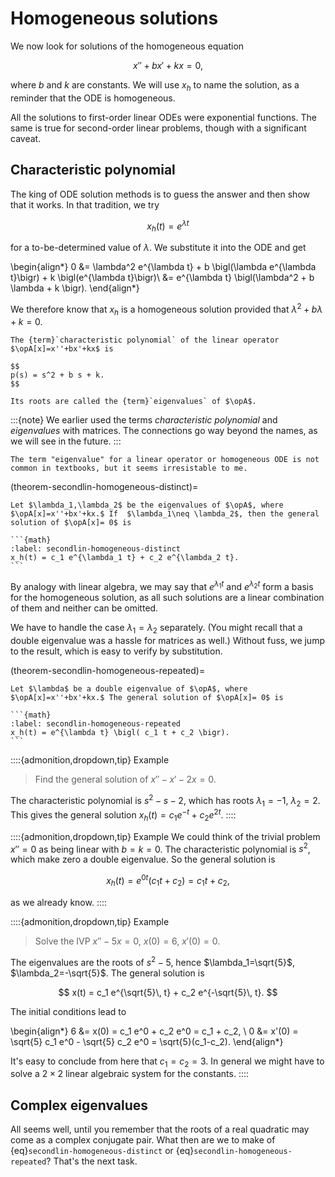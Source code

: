 # Homogeneous solutions

We now look for solutions of the homogeneous equation

$$
x'' + b x' +  k x = 0,
$$

where $b$ and $k$ are constants. We will use $x_h$ to name the solution, as a reminder that the ODE is homogeneous.

All the solutions to first-order linear ODEs were exponential functions. The same is true for second-order linear problems, though with a significant caveat.

## Characteristic polynomial

The king of ODE solution methods is to guess the answer and then show that it works. In that tradition, we try

$$
x_h(t) = e^{\lambda t}
$$

for a to-be-determined value of $\lambda$. We substitute it into the ODE and get

\begin{align*}
0 &= \lambda^2 e^{\lambda t} + b \bigl(\lambda e^{\lambda t}\bigr) + k \bigl(e^{\lambda t}\bigr)\\ 
&= e^{\lambda t} \bigl(\lambda^2 + b \lambda + k \bigr).
\end{align*}

We therefore know that $x_h$ is a homogeneous solution provided that $\lambda^2 + b \lambda + k =0$.

````{proof:definition} Characteristic polynomial of a linear ODE
The {term}`characteristic polynomial` of the linear operator $\opA[x]=x''+bx'+kx$ is

$$
p(s) = s^2 + b s + k.
$$

Its roots are called the {term}`eigenvalues` of $\opA$.
````

:::{note}
We earlier used the terms *characteristic polynomial* and *eigenvalues* with matrices. The connections go way beyond the names, as we will see in the future.
:::

```{warning}
The term "eigenvalue" for a linear operator or homogeneous ODE is not common in textbooks, but it seems irresistable to me.
```

(theorem-secondlin-homogeneous-distinct)=

````{proof:theorem} Homogeneous solution, distinct eigenvalues
Let $\lambda_1,\lambda_2$ be the eigenvalues of $\opA$, where $\opA[x]=x''+bx'+kx.$ If  $\lambda_1\neq \lambda_2$, then the general solution of $\opA[x]= 0$ is

```{math}
:label: secondlin-homogeneous-distinct
x_h(t) = c_1 e^{\lambda_1 t} + c_2 e^{\lambda_2 t}.
```
````

By analogy with linear algebra, we may say that $e^{\lambda_1 t}$ and $e^{\lambda_2 t}$ form a basis for the homogeneous solution, as all such solutions are a linear combination of them and neither can be omitted.

We have to handle the case $\lambda_1=\lambda_2$ separately. (You might recall that a double eigenvalue was a hassle for matrices as well.) Without fuss, we jump to the result, which is easy to verify by substitution.

(theorem-secondlin-homogeneous-repeated)=

````{proof:theorem} Homogeneous solution, repeated eigenvalue
Let $\lambda$ be a double eigenvalue of $\opA$, where $\opA[x]=x''+bx'+kx.$ The general solution of $\opA[x]= 0$ is

```{math}
:label: secondlin-homogeneous-repeated
x_h(t) = e^{\lambda t} \bigl( c_1 t + c_2 \bigr).
```
````

::::{admonition,dropdown,tip} Example
> Find the general solution of $x''-x'-2x=0$.

The characteristic polynomial is $s^2-s-2$, which has roots $\lambda_1=-1$, $\lambda_2=2$. This gives the general solution $x_h(t)=c_1 e^{-t} + c_2 e^{2t}$.
::::

::::{admonition,dropdown,tip} Example
We could think of the trivial problem $x''=0$ as being linear with $b=k=0$. The characteristic polynomial is $s^2$, which make zero a double eigenvalue. So the general solution is

$$
x_h(t) = e^{0t} (c_1 t + c_2) = c_1 t + c_2,
$$

as we already know.
::::

::::{admonition,dropdown,tip} Example
> Solve the IVP $x'' - 5 x = 0$, $x(0)=6$, $x'(0)=0$.

The eigenvalues are the roots of $s^2-5$, hence $\lambda_1=\sqrt{5}$, $\lambda_2=-\sqrt{5}$. The general solution is

$$
x(t) = c_1 e^{\sqrt{5}\, t} + c_2 e^{-\sqrt{5}\, t}.
$$

The initial conditions lead to

\begin{align*}
6 &= x(0) = c_1 e^0 + c_2 e^0 = c_1 + c_2, \\ 
0 &= x'(0) = \sqrt{5} c_1 e^0 - \sqrt{5} c_2 e^0 = \sqrt{5}(c_1-c_2).
\end{align*}

It's easy to conclude from here that $c_1=c_2=3$. In general we might have to solve a $2\times 2$ linear algebraic system for the constants.
::::

## Complex eigenvalues

All seems well, until you remember that the roots of a real quadratic may come as a complex conjugate pair. What then are we to make of {eq}`secondlin-homogeneous-distinct` or {eq}`secondlin-homogeneous-repeated`? That's the next task.
